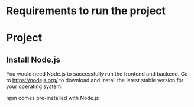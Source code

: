 # Requirements to run the project

# Project

## Install Node.js

You would need Node.js to successfully run the frontend and backend. Go to https://nodejs.org/ to download and install the latest stable version for your operating system.

npm comes pre-installed with Node.js
